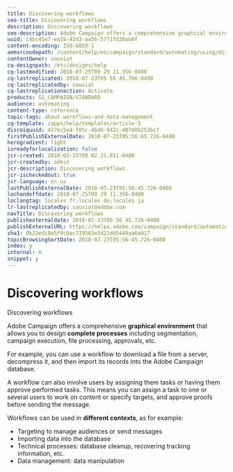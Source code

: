 ```yaml
---
title: Discovering workflows
seo-title: Discovering workflows
description: Discovering workflows
seo-description: Adobe Campaign offers a comprehensive graphical environment that allows you to design complete processes including segmentation, campaign execution, file processing, approvals, and so on.
uuid: c4bc45e7-ea1b-42d3-aa56-5771fd30ab0f
content-encoding: ISO-8859-1
aemsrcnodepath: /content/help/en/campaign/standard/automating/using/discovering-workflows
contentOwner: sauviat
cq-designpath: /etc/designs/help
cq-lastmodified: 2018-07-25T09 29 11.356-0400
cq-lastreplicated: 2018-07-23T05 56 45.766-0400
cq-lastreplicatedby: sauviat
cq-lastreplicationaction: Activate
products: SG_CAMPAIGN/STANDARD
audience: automating
content-type: reference
topic-tags: about-workflows-and-data-management
cq-template: /apps/help/templates/article-3
discoiquuid: 427ec5e4-f05c-4bdb-942c-d87d0b253bc7
firstPublishExternalDate: 2018-07-23T05:56:45.726-0400
herogradient: light
isreadyforlocalization: false
jcr-created: 2018-03-15T09 02 21.011-0400
jcr-createdby: admin
jcr-description: Discovering workflows
jcr-ischeckedout: true
jcr-language: en_us
lastPublishExternalDate: 2018-07-23T05:56:45.726-0400
lochandoffdate: 2018-07-25T09 29 11.356-0400
loclangtag: locales fr;locales de;locales ja
lr-lastreplicatedby: sauviat@adobe.com
navTitle: Discovering workflows
publishexternaldate: 2018-07-23T05 56 45.726-0400
publishExternalURL: https://helpx.adobe.com/campaign/standard/automating/using/discovering-workflows.html
sha1: 0b22edc8e5f9c0ac719503e3d21dd5449aa6a917
topicBrowsingSortDate: 2018-07-23T05:56:45.726-0400
index: y
internal: n
snippet: y
---
```


# Discovering workflows

Discovering workflows

Adobe Campaign offers a comprehensive **graphical environment** that allows you to design **complete processes** including segmentation, campaign execution, file processing, approvals, etc.

For example, you can use a workflow to download a file from a server, decompress it, and then import its records into the Adobe Campaign database.

A workflow can also involve users by assigning them tasks or having them approve performed tasks. This means you can assign a task to one or several users to work on content or specify targets, and approve proofs before sending the message.

Workflows can be used in **different contexts**, as for example:

* Targeting to manage audiences or send messages
* Importing data into the database
* Technical processes: database cleanup, recovering tracking information, etc.
* Data management: data manipulation

